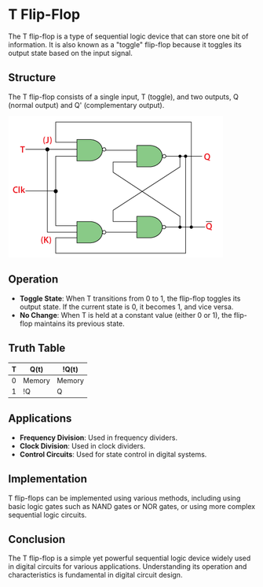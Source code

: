 # T Flip-Flop

The T flip-flop is a type of sequential logic device that can store one bit of information. It is also known as a "toggle" flip-flop because it toggles its output state based on the input signal.

## Structure

The T flip-flop consists of a single input, T (toggle), and two outputs, Q (normal output) and Q' (complementary output).

![T Flip-Flop Diagram](diagram.png)

## Operation

- **Toggle State**: When T transitions from 0 to 1, the flip-flop toggles its output state. If the current state is 0, it becomes 1, and vice versa.
- **No Change**: When T is held at a constant value (either 0 or 1), the flip-flop maintains its previous state.

## Truth Table

| T | Q(t)  |  !Q(t) |
|---|-------|--------|
| 0 |Memory | Memory |
| 1 |  !Q   |    Q   |

## Applications

- **Frequency Division**: Used in frequency dividers.
- **Clock Division**: Used in clock dividers.
- **Control Circuits**: Used for state control in digital systems.

## Implementation

T flip-flops can be implemented using various methods, including using basic logic gates such as NAND gates or NOR gates, or using more complex sequential logic circuits.

## Conclusion

The T flip-flop is a simple yet powerful sequential logic device widely used in digital circuits for various applications. Understanding its operation and characteristics is fundamental in digital circuit design.
